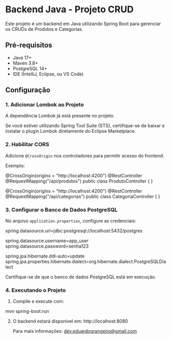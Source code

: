 # Backend Java - Projeto CRUD

Este projeto é um backend em Java utilizando Spring Boot para gerenciar os CRUDs de Produtos e Categorias.

## Pré-requisitos

- Java 17+
- Maven 3.8+
- PostgreSQL 14+
- IDE (IntelliJ, Eclipse, ou VS Code)

## Configuração

### 1. Adicionar Lombok ao Projeto

A dependência Lombok já está presente no projeto. 

Se você estiver utilizando Spring Tool Suite (STS), certifique-se de baixar e instalar o plugin Lombok diretamente do Eclipse Marketplace.

### 2. Habilitar CORS

Adicione `@CrossOrigin` nos controladores para permitir acesso do frontend.

Exemplo:

@CrossOrigin(origins = "http://localhost:4200")
@RestController
@RequestMapping("/api/produtos")
public class ProdutoController { }

@CrossOrigin(origins = "http://localhost:4200")
@RestController
@RequestMapping("/api/categorias")
public class CategoriaController { }

### 3. Configurar o Banco de Dados PostgreSQL

No arquivo `application.properties`, configure as credenciais:

spring.datasource.url=jdbc:postgresql://localhost:5432/postgres

spring.datasource.username=app_user
spring.datasource.password=senha123

spring.jpa.hibernate.ddl-auto=update
spring.jpa.properties.hibernate.dialect=org.hibernate.dialect.PostgreSQLDialect

Certifique-se de que o banco de dados PostgreSQL está em execução.

### 4. Executando o Projeto

1. Compile e execute com:

mvn spring-boot:run

2. O backend estará disponível em: http://localhost:8080

   Para mais informações: dev.eduardograngeiro@gmail.com
